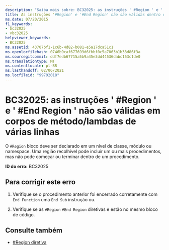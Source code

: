 ```yaml
---
description: "Saiba mais sobre: BC32025: as instruções ' #Region ' e ' #End Region ' não são válidas nos corpos de método/lambdas de várias linhas"
title: As instruções '#Region' e '#End Region' não são válidas dentro dos corpos/lambdas de várias linhas do método
ms.date: 07/20/2015
f1_keywords:
- bc32025
- vbc32025
helpviewer_keywords:
- BC32025
ms.assetid: 43707bf1-1c6b-4d82-b081-e5a17dca51c1
ms.openlocfilehash: 0746b9caf677699d6fbbf0c5a7063b1b33d86f3a
ms.sourcegitcommit: ddf7edb67715a5b9a45e3dd44536dabc153c1de0
ms.translationtype: MT
ms.contentlocale: pt-BR
ms.lasthandoff: 02/06/2021
ms.locfileid: "99792018"
---
```

# <a name="bc32025-region-and-end-region-statements-are-not-valid-within-method-bodiesmultiline-lambdas"></a>BC32025: as instruções ' #Region ' e ' #End Region ' não são válidas em corpos de método/lambdas de várias linhas

O `#Region` bloco deve ser declarado em um nível de classe, módulo ou namespace. Uma região recolhível pode incluir um ou mais procedimentos, mas não pode começar ou terminar dentro de um procedimento.

 **ID do erro:** BC32025

## <a name="to-correct-this-error"></a>Para corrigir este erro

1. Verifique se o procedimento anterior foi encerrado corretamente com `End Function` uma `End Sub` instrução ou.

2. Verifique se as `#Region` `#End Region` diretivas e estão no mesmo bloco de código.

## <a name="see-also"></a>Consulte também

- [#Region diretiva](../directives/region-directive.md)
